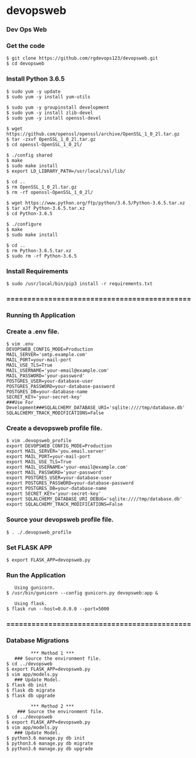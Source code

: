 # devopsweb
### Dev Ops Web

### Get the code

    $ git clone https://github.com/rgdevops123/devopsweb.git
    $ cd devopsweb


### Install Python 3.6.5

    $ sudo yum -y update
    $ sudo yum -y install yum-utils

    $ sudo yum -y groupinstall development
    $ sudo yum -y install zlib-devel
    $ sudo yum -y install openssl-devel
    
    $ wget https://github.com/openssl/openssl/archive/OpenSSL_1_0_2l.tar.gz
    $ tar -zxvf OpenSSL_1_0_2l.tar.gz 
    $ cd openssl-OpenSSL_1_0_2l/
    
    $ ./config shared
    $ make
    $ sudo make install
    $ export LD_LIBRARY_PATH=/usr/local/ssl/lib/
    
    $ cd ..
    $ rm OpenSSL_1_0_2l.tar.gz
    $ rm -rf openssl-OpenSSL_1_0_2l/
    
    $ wget https://www.python.org/ftp/python/3.6.5/Python-3.6.5.tar.xz
    $ tar xJf Python-3.6.5.tar.xz
    $ cd Python-3.6.5
    
    $ ./configure
    $ make
    $ sudo make install
    
    $ cd ..
    $ rm Python-3.6.5.tar.xz
    $ sudo rm -rf Python-3.6.5


### Install Requirements

    $ sudo /usr/local/bin/pip3 install -r requirements.txt

 
### ============================================
### Running th Application

### Create a .env file.
    $ vim .env
    DEVOPSWEB_CONFIG_MODE=Production
    MAIL_SERVER='smtp.example.com'
    MAIL_PORT=your-mail-port
    MAIL_USE_TLS=True
    MAIL_USERNAME='your-email@example.com'
    MAIL_PASSWORD='your-password'
    POSTGRES_USER=your-database-user
    POSTGRES_PASSWORD=your-database-password
    POSTGRES_DB=your-database-name
    SECRET_KEY='your-secret-key'
    ###Use For Development###SQLALCHEMY_DATABASE_URI='sqlite:////tmp/database.db'
    SQLALCHEMY_TRACK_MODIFICATIONS=False


### Create a devopsweb profile file.

    $ vim .devopsweb_profile
    export DEVOPSWEB_CONFIG_MODE=Production
    export MAIL_SERVER='you.email.server'
    export MAIL_PORT=your-mail-port
    export MAIL_USE_TLS=True
    export MAIL_USERNAME='your-email@example.com'
    export MAIL_PASSWORD='your-password'
    export POSTGRES_USER=your-database-user
    export POSTGRES_PASSWORD=your-database-password
    export POSTGRES_DB=your-database-name
    export SECRET_KEY='your-secret-key'
    export SQLALCHEMY_DATABASE_URI_DEBUG='sqlite:////tmp/database.db'
    export SQLALCHEMY_TRACK_MODIFICATIONS=False


### Source your devopsweb profile file.

    $ . ./.devopsweb_profile


### Set FLASK APP
    $ export FLASK_APP=devopsweb.py


### Run the Application
       Using gunicorn.
    $ /usr/bin/gunicorn --config gunicorn.py devopsweb:app &

       Using flask.
    $ flask run --host=0.0.0.0 --port=5000



### ============================================
### Database Migrations
             *** Method 1 ***
       ### Source the environment file.
    $ cd ../devopsweb
    $ export FLASK_APP=devopsweb.py
    $ vim app/models.py
       ### Update Model.
    $ flask db init
    $ flask db migrate
    $ flask db upgrade

             *** Method 2 ***
        ### Source the environment file.
    $ cd ../devopsweb
    $ export FLASK_APP=devopsweb.py
    $ vim app/models.py
       ### Update Model.
    $ python3.6 manage.py db init
    $ python3.6 manage.py db migrate
    $ python3.6 manage.py db upgrade
    
